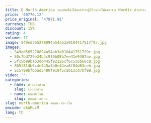 ```yaml
---
title: Q North America วอลนัทสีดําไม้ชาตารางตู้ทีวีหน่วยไม้ชาตาราง Nordic ต่ําตาราง
price: '40776.12'
price_original: '47971.91'
currency: THB
discount: 15%
rating: 4
volume: 77
image: S49ed565278894a54ab3a0104417517f9r.jpg
images:
  - S49ed565278894a54ab3a0104417517f9r.jpg
  - S0c7bd729e34b4c919b08b7ee41e9407av.jpg
  - Sfc5b99bab3dd445f92126cf6c536b60cQ.jpg
  - S65f814b6c4e445a3b0e44ea6f84d63ceh.jpg
  - Sc5799bfbbad3480f919f5cab13cd7bf9B.jpg
video: ''
categories:
  - name: บ้านและสวน
    slug: านและสวน
  - name: ตกแต่งบ้าน
    slug: ตกแต-งบ-าน
slug: north-america-วอลน-ทส-าไม
encode: okAMLcM
lang: th
---
```

  